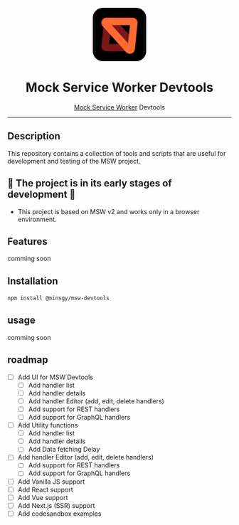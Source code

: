 <p align="center">
  <img src="https://github.com/mswjs/msw/blob/main/media/msw-logo.svg?raw=true" width="120" alt="Mock Service Worker logo" />
</p>

<h1 align="center">Mock Service Worker Devtools</h1>
<p align="center"><a href="https://github.com/mswjs/msw">Mock Service Worker</a> Devtools</p>

---

## Description

This repository contains a collection of tools and scripts that are useful for development and testing of the MSW project.

## 🚩 The project is in its early stages of development 🚩

- This project is based on MSW v2 and works only in a browser environment.

## Features

comming soon

## Installation

```bash
npm install @minsgy/msw-devtools
```

## usage

comming soon

## roadmap

- [ ] Add UI for MSW Devtools
  - [ ] Add handler list
  - [ ] Add handler details
  - [ ] Add handler Editor (add, edit, delete handlers)
  - [ ] Add support for REST handlers
  - [ ] Add support for GraphQL handlers
- [ ] Add Utility functions
  - [ ] Add handler list
  - [ ] Add handler details
  - [ ] Add Data fetching Delay
- [ ] Add handler Editor (add, edit, delete handlers)
  - [ ] Add support for REST handlers
  - [ ] Add support for GraphQL handlers
- [ ] Add Vanilla JS support
- [ ] Add React support
- [ ] Add Vue support
- [ ] Add Next.js (SSR) support
- [ ] Add codesandbox examples
